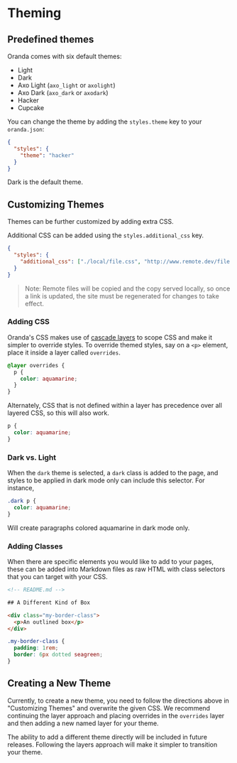 # Theming

## Predefined themes

Oranda comes with six default themes:

- Light
- Dark
- Axo Light (`axo_light` or `axolight`)
- Axo Dark (`axo_dark` or `axodark`)
- Hacker
- Cupcake

You can change the theme by adding the `styles.theme` key to your `oranda.json`:

```json
{
  "styles": {
    "theme": "hacker"
  }
}
```

Dark is the default theme.

## Customizing Themes

Themes can be further customized by adding extra CSS.

Additional CSS can be added using the `styles.additional_css` key.

```json
{
  "styles": {
    "additional_css": ["./local/file.css", "http://www.remote.dev/file.css"]
  }
}
```

> Note: Remote files will be copied and the copy served locally, so once a link is updated, the site must be regenerated for changes to take effect.

### Adding CSS

Oranda's CSS makes use of [cascade layers](https://css-tricks.com/css-cascade-layers/) to scope CSS and make it simpler to override styles. To override themed styles, say on a `<p>` element, place it inside a layer called `overrides`.

```css
@layer overrides {
  p {
    color: aquamarine;
  }
}
```

Alternately, CSS that is not defined within a layer has precedence over all layered CSS, so this will also work.

```css
p {
  color: aquamarine;
}
```

### Dark vs. Light

When the `dark` theme is selected, a `dark` class is added to the page, and styles to be applied in dark mode only can include this selector. For instance,

```css
.dark p {
  color: aquamarine;
}
```

Will create paragraphs colored aquamarine in dark mode only.

### Adding Classes

When there are specific elements you would like to add to your pages, these can be added into Markdown files as raw HTML with class selectors that you can target with your CSS.

```html
<!-- README.md -->

## A Different Kind of Box

<div class="my-border-class">
  <p>An outlined box</p>
</div>
```

```css
.my-border-class {
  padding: 1rem;
  border: 6px dotted seagreen;
}
```

## Creating a New Theme

Currently, to create a new theme, you need to follow the directions above in "Customizing Themes" and overwrite the given CSS. We recommend continuing the layer approach and placing overrides in the `overrides` layer and then adding a new named layer for your theme.

The ability to add a different theme directly will be included in future releases. Following the layers approach will make it simpler to transition your theme.
